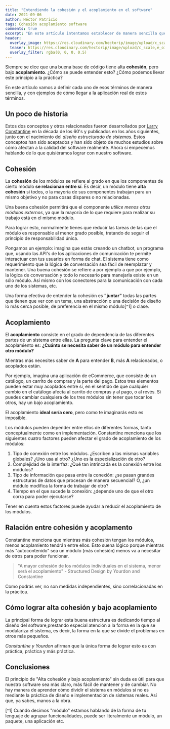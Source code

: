 ```yaml
---
title: "Entendiendo la cohesión y el acoplamiento en el software"
date: 2021-09-06
author: Héctor Patricio
tags: Cohesión acoplamiento software
comments: true
excerpt: "En este artículo intentamos establecer de manera sencilla qué son la cohesión, el acomplamiento y cómo afectan al diseño de tu software y el código"
header:
  overlay_image: https://res.cloudinary.com/hectorip/image/upload/c_scale,e_oil_paint:30,w_1200/v1620272565/sam-loyd-qy27JnsH9sU-unsplash_ibulfd.jpg
  teaser: https://res.cloudinary.com/hectorip/image/upload/c_scale,e_oil_paint:30,w_300/v1620272565/sam-loyd-qy27JnsH9sU-unsplash_ibulfd.jpg
  overlay_filter: rgba(0, 0, 0, 0.5)
---
```


Siempre se dice que una buena base de código tiene alta **cohesión**, pero bajo **acoplamiento**. ¿Cómo se puede entender esto? ¿Cómo podemos llevar este principio a la práctica?

En este artículo vamos a definir cada uno de esos términos de manera sencilla, y con ejemplos de cómo llegar a la aplicación real de estos términos.

## Un poco de historia

Estos dos conceptos y otros relacionados fueron desarrollados por [Larry Constantine](https://history.computer.org/pioneers/constantine.html) en la década de los 60's y publicados en los años siguientes, junto con el nacimiento del _diseño estructurado de sistemas_. Estos conceptos han sido aceptados y han sido objeto de muchos estudios sobre cómo afectan a la calidad del software realmente. Ahora sí empecemos hablando de lo que quisiéramos lograr con nuestro software.
## Cohesión

La **cohesión** de los módulos se refiere al grado en que los componentes de cierto módulo **se relacionan entre sí**. Es decir, un módulo tiene **alta cohesión** si todos, o la mayoría de sus componentes trabajan para un mismo objetivo y no para cosas dispares o no relacionadas.

Una buena cohesión permitirá que el componente _utilice menos otros módulos externos_, ya que la mayoría de lo que requiere para realizar su trabajo está en el mismo módulo.

Para lograr esto, normalmente tienes que reducir las tareas de las que el módulo es responsable al menor grado posible, tratando de seguir el principio de responsabilidad única.

Pongamos un ejemplo: imagina que estás creando un chatbot, un programa que, usando las API's de los aplicaciones de comunicación te permite interactuar con tus usuarios en forma de chat. El sistema tiene como requerimiento que la lógica de conversación sea fácil de reemplazar y mantener. Una buena cohesión se refiere a por ejemplo a que por ejemplo, la lógica de conversación y todo lo necesario para manejarla existe en un sólo módulo. Así mismo con los conectores para la comunicación con cada uno de los sistemas, etc.

Una forma efectiva de entender la cohesión es **"juntar"** todas las partes que tienen que ver con un tema, una abstracción o una decisión de diseño lo más cerca posible, de preferencia en el mismo módulo[^1] o clase.

## Acoplamiento

El **acoplamiento** consiste en el grado de dependencia de las diferentes partes de un sistema entre ellas. La pregunta clave para entender el acoplamiento es: **¿Cuánto se necesita saber de un módulo para entender otro módulo?**

Mientras más necesites saber de **A** para entender **B**, más **A** relacionados, o acoplados están.

Por ejemplo, imagina una aplicación de eCommerce, que consiste de un catálogo, un carrito de compras y la parte del pago. Estos tres elementos pueden estar muy acoplados entre sí, en el sentido de que cualquier cambio en el catálogo afecta al carrito de compras y al pago, o al revés. Si puedes cambiar cualquiera de los tres módulos sin tener que tocar los otros, hay un bajo acoplamiento.

El acoplamiento **ideal sería cero**, pero como te imaginarás esto es imposible.

Los módulos pueden depender entre ellos de diferentes formas, tanto conceptualmente como en implementación. Constantine menciona que los siguientes cuatro factores pueden afectar el grado de acoplamiento de los módulos:

1. Tipo de conexión entre los módulos. ¿Escriben a las mismas variables globales? ¿Uno usa al otro? ¿Uno es la especialización de otro?
2. Complejidad de la interfaz: ¿Qué tan intrincada es la conexión entre los módulos?
3. Tipo de información que pasa entre la conexión: ¿se pasan grandes estructuras de datos que procesan de manera secuencial? O, ¿un módulo modifica la forma de trabajar de otro?
4. Tiempo en el que sucede la conexión: ¿depende uno de que el otro corra para poder ejecutarse?

Tener en cuenta estos factores puede ayudar a reducir el acoplamiento de los módulos.

## Ralación entre cohesión y acoplamento

Constantine menciona que mientras más cohesión tengan los módulos, menos acoplamiento tendrán entre ellos. Esto suena lógico porque mientras más "autocontenido" sea un módulo (más cohesión) menos va a necesitar de otros para poder funcionar.

> "A mayor cohesión de los módulos individuales en el sistema, menor será el acoplamiento" - Structured Design by Yourdon and Constantine

Como podrás ver, no son medidas independientes, sino correlacionadas en la prácitca.
## Cómo lograr alta cohesión y bajo acoplamiento

La principal forma de lograr esta buena estructura es dedicando tiempo al diseño del software,prestando especial atención a la forma en la que se modulariza el sistema, es decir, la forma en la que se divide el problemas en otros más pequeños.

_Constantine y Yourdon_ afirman que la única forma de lograr esto es con práctica, práctica y más práctica.

## Conclusiones

El principio de "Alta cohesión y bajo acoplamiento" sin duda es útil para que nuestro software sea más claro, más fácil de mantener y de cambiar. No hay manera de aprender cómo dividir el sistema en módulos si no es mediante la práctica de diseño e implementación de sistemas reales. Así que, ya sabes, manos a la obra.

[^1] Cuando decimos "módulo" estamos hablando de la forma de tu lenguaje de agrupar funcionalidades, puede ser literalmente un módulo, un paquete, una aplicación etc.